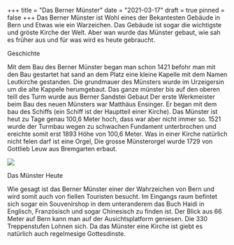 +++
title = "Das Berner Münster"
date = "2021-03-17"
draft = true
pinned = false
+++
Das Berner Münster ist Wohl eines der Bekantesten Gebäude in Bern und Etwas wie ein Warzeichen. Das Gebäude ist sogar die wichtigste und gröste Kirche der Welt. Aber wan wurde das Münster gebaut, wie sah es früher aus und für was wird es heute gebraucht.

Geschichte

Mit dem Bau des Berner Münster began man schon 1421 befohr man mit den Bau gestartet hat sand an dem Platz eine kleine Kapelle mit dem Namen Leutkirche gestanden. Die grundmauer des Münsters wurde im Urzeigersin um die alte Kappele herumgebaut. Das ganze münster bis auf den oberen teill des Turm wurde aus Berner Sandstei Gebaut Der erste Werkmeister beim Bau des neuen Münsters war Matthäus Ensinger. Er began mit dem bau des Schiffs (ein Schiff ist der Hauptteil einer Kirche). Das Münster ist heut zu Tage genau 100,6 Meter hoch, dass war aber nicht immer so. 1521 wurde der Turmbau wegen zu schwachen Fundament unterbrochen und ereichte somit erst 1893 Höhe von 100,6 Meter. Was in einer Kirche natürlich nicht felen darf ist eine Orgel, Die grosse Münsterorgel wurde 1729 von Gottlieb Leuw aus Bremgarten erbaut. 

![](1.jpg)

Das Münster Heute

Wie gesagt ist das Berner Münster einer der Wahrzeichen von Bern und wird somit auch von fiellen Touristen besucht. Im Eingangs raum befintet sich sogar ein Souvenirshop in dem unteranderem das Buch Haidi in Englisch, Französisch und sogar Chinesisch zu finden ist. Der Blick aus 66 Meter auf Bern kann man auf der Ausichtsplatform geniesen. Die 330 Treppenstufen Lohnen sich. Da das Münster eine Kirche ist giebt es natürlich auch regelmesige Gottesdinste.